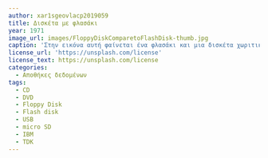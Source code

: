 ```yaml
---
author: xar1sgeovlacp2019059 
title: Δισκέτα με φλασάκι
year: 1971
image_url: images/FloppyDiskComparetoFlashDisk-thumb.jpg
caption: 'Στην εικόνα αυτή φαίνεται ένα φλασάκι και μια δισκέτα χωριτικότητας 1,44 MB'
license_url: 'https://unsplash.com/license'
license_text: https://unsplash.com/license
categories:
  - Αποθήκες δεδομένων 
tags:
  - CD
  - DVD
  - Floppy Disk
  - Flash disk
  - USB
  - micro SD
  - IBM
  - TDK
---
```

